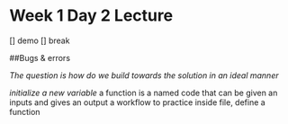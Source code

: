 # Week 1 Day 2 Lecture
[] demo
[] break

##Bugs & errors

*The question is how do we build towards the solution in an ideal manner*

*initialize a new variable*
a function is a named code that can be given an inputs and gives an output
a workflow to practice
  inside file, define a function
  
